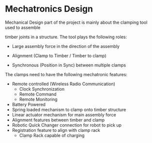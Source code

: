 # Mechatronics Design

Mechanical Design part of the project is mainly about the clamping tool used to assemble 

timber joints in a structure. The tool plays the following roles:

- Large assembly force in the direction of the assembly
- Alignment (Clamp to Timber / Timber to clamp)

- Synchronous (Position in Sync) between multiple clamps

The clamps need to have the following mechatronic features:

- Remote controlled (Wireless Radio Communication)
  - Clock Synchronization
  - Remote Command 
  - Remote Monitoring
- Battery Powered
- Spring loaded mechanism to clamp onto timber structure
- Linear actuator mechanism for main assembly force
- Alignment features between timber and clamp
- Robotic Quick Changer connection for robot to pick up
- Registration feature to align with clamp rack
  - Clamp Rack capable of charging

